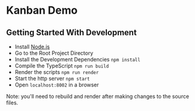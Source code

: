 # Kanban Demo

## Getting Started With Development
- Install [Node.js](https://nodejs.org/en/)
- Go to the Root Project Directory
- Install the Development Dependencies `npm install`
- Compile the TypeScript `npm run build`
- Render the scripts `npm run render`
- Start the http server `npm start`
- Open `localhost:8002` in a browser

Note: you'll need to rebuild and render after making changes to the source files.
